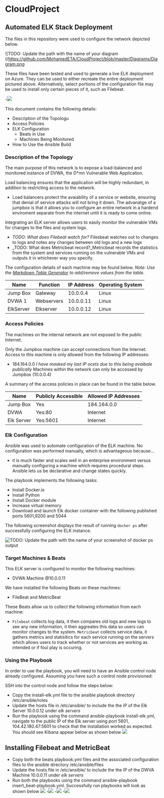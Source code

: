 # CloudProject
## Automated ELK Stack Deployment

The files in this repository were used to configure the network depicted below.

![TODO: Update the path with the name of your diagram (/https://github.com/MohamedETA/CloudProject/blob/master/Diagrams/Diagram.png

These files have been tested and used to generate a live ELK deployment on Azure. They can be used to either recreate the entire deployment pictured above. Alternatively, select portions of the configuration file may be used to install only certain pieces of it, such as Filebeat.


  -![](/Users/mohamed/Desktop/AzureFiles/files/filebeat-playbook.yml)


This document contains the following details:
- Description of the Topologu
- Access Policies
- ELK Configuration
  - Beats in Use
  - Machines Being Monitored
- How to Use the Ansible Build


### Description of the Topology

The main purpose of this network is to expose a load-balanced and monitored instance of DVWA, the D*mn Vulnerable Web Application.

Load balancing ensures that the application will be highly redundant, in addition to restricting access to the network.
- Load balancers protect the avaiability of a service or website, ensuring that denial of service attacks will not bring it down. The advanatge of a jumpbox is that it allows you to configure an entire network in a hardend enviroment separate from the internet until it is ready to come online.

Integrating an ELK server allows users to easily monitor the vulnerable VMs for changes to the files and system logs.
- _TODO: What does Filebeat watch for?_ Filesbeat watches out to changes to logs and notes any changes between old logs and a new logs
- _TODO: What does Metricbeat record?_Metricbeat records the statistics from the system and services running on the vulnerable VMs and outputs it in whichever way you specify. 

The configuration details of each machine may be found below.
_Note: Use the [Markdown Table Generator](http://www.tablesgenerator.com/markdown_tables) to add/remove values from the table_.

| Name     | Function | IP Address | Operating System |
|----------|----------|------------|------------------|
| Jump Box | Gateway  | 10.0.0.4   | Linux            |
| DVWA 1   |Webservers| 10.0.0.11  | Linux            |
| ElkServer| Elkserver| 10.0.0.12  | Linux            |


### Access Policies

The machines on the internal network are not exposed to the public Internet. 

Only the Jumpbox machine can accept connections from the Internet. Access to this machine is only allowed from the following IP addresses:
- 184.164.0.0 
*I have masked my last IP ocets due to this being avaibale publically*
Machines within the network can only be accessed by Jumpbox (10.0.0.4)

A summary of the access policies in place can be found in the table below.

| Name      | Publicly Accessible | Allowed IP Addresses |
|-----------|---------------------|----------------------|
| Jump Box  | Yes                 | 184.164.0.0          |
| DVWA      | Yes:80              | Internet             |
| Elk Server|  Yes:5601           | Internet             |

### Elk Configuration

Ansible was used to automate configuration of the ELK machine. No configuration was performed manually, which is advantageous because...
- it is much faster and scales well in an enterprise environment versus manually configuring a machine which requires procedural steps. Ansible lets us be declarative and change states quickly.

The playbook implements the following tasks:
- Install Docker.io 
- Install Python
- Install Docker module
- Increase virtual memory
- Download and launch Elk docker container with the following published ports 5601,9200 and 5044


The following screenshot displays the result of running `docker ps` after successfully configuring the ELK instance.

![TODO: Update the path with the name of your screenshot of docker ps output](/Users/mohamed/raw/master/DockerPs.png)

### Target Machines & Beats
This ELK server is configured to monitor the following machines:
- DVWA Machine @10.0.0.11

We have installed the following Beats on these machines:
- FileBeat and MetricBeat

These Beats allow us to collect the following information from each machine:
- `Filebeat` collects log data, it then compares old logs and new logs to see any new information, it then aggreates this data so users can monitor changes to the  system. 
`Metricbeat` collects service data, it gathers metrics and statisitics for each service running on the servers which allows users to track whether or not services are working as intended or if foul play is occuring. 
### Using the Playbook
In order to use the playbook, you will need to have an Ansible control node already configured. Assuming you have such a control node provisioned: 

SSH into the control node and follow the steps below:
- Copy the install-elk.yml file to the ansible playbook directory /etc/ansible/roles
- Update the hosts file in /etc/ansible/ to include the the IP of the Elk Server 10.0.0.12 under *elk servers*
- Run the playbook using the command ansible-playbook install-elk.yml, navigate to the public IP of the Elk server using port 5601, 104.42.180.47:5601  to check that the installation worked as expected. You should see Kibana appear below as shown below
![](/Users/mohamed/raw/master/Kibana_Elk_PublicIP.png)


## Installing Filebeat and MetricBeat
- Copy both the beats playbook.yml files and the associated configuration files to the ansible directory /etc/ansible/files
- Update the hosts file in /etc/ansible/ to include the the IP of the DWVA Machine 10.0.0.11 under *elk servers*
- Run both the playbooks using the command ansible-playbook insert_beat-playbook.yml. Successfully run playbooks will look as shown below
  ![](/Users/mohamed/raw/master/AzureFiles/FilBeat-PlaybookRan.png)
-![](/Users/mohamed/raw/master/AzureFiles/MetricPlayBookRan.png)
-![](/Users/mohamed/raw/master/AzureFiles/FileBeatKibana.png)
-![](/Users/mohamed/raw/master/MetricLogsKibana.png)

